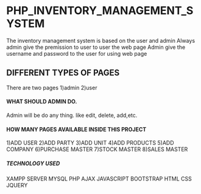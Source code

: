 # PHP_INVENTORY_MANAGEMENT_SYSTEM
The inventory management system is based on the user and admin
Always admin give the premission to user to user the web page
Admin give the username and password to the user for using web page
## DIFFERENT TYPES OF PAGES
There are two pages
1)admin
2)user
#### WHAT SHOULD ADMIN DO.
Admin will be do any thing.
like edit, delete, add,etc.
#### HOW MANY PAGES AVAILABLE INSIDE THIS PROJECT
1)ADD USER
2)ADD PARTY
3)ADD UNIT
4)ADD PRODUCTS
5)ADD COMPANY
6)PURCHASE MASTER
7)STOCK MASTER
8)SALES MASTER
##### TECHNOLOGY USED
XAMPP SERVER
MYSQL
PHP
AJAX
JAVASCRIPT
BOOTSTRAP
HTML
CSS
JQUERY


